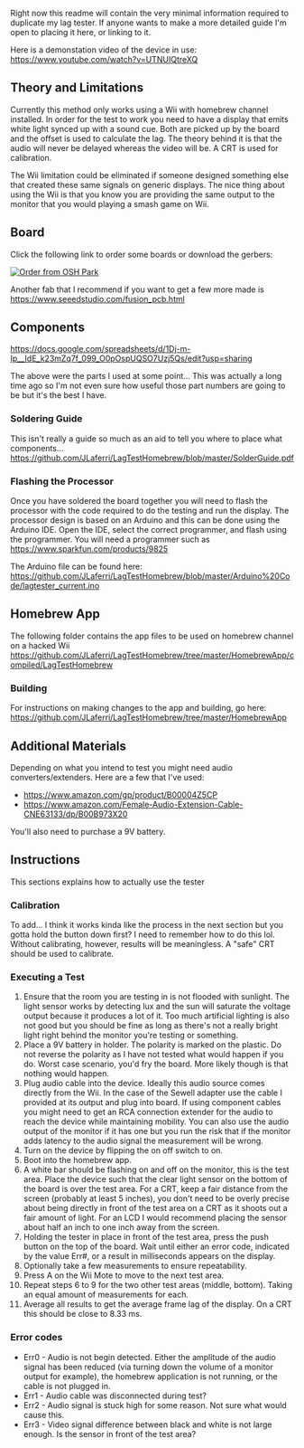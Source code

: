 Right now this readme will contain the very minimal information required to duplicate my lag tester. If anyone wants to make a more detailed guide I'm open to placing it here, or linking to it.

Here is a demonstation video of the device in use: https://www.youtube.com/watch?v=UTNUIQtreXQ

## Theory and Limitations
Currently this method only works using a Wii with homebrew channel installed. In order for the test to work you need to have a display that emits white light synced up with a sound cue. Both are picked up by the board and the offset is used to calculate the lag. The theory behind it is that the audio will never be delayed whereas the video will be. A CRT is used for calibration.

The Wii limitation could be eliminated if someone designed something else that created these same signals on generic displays. The nice thing about using the Wii is that you know you are providing the same output to the monitor that you would playing a smash game on Wii.

## Board
Click the following link to order some boards or download the gerbers:

<a href="https://oshpark.com/shared_projects/O6JRaha8"><img src="https://oshpark.com/assets/badge-5b7ec47045b78aef6eb9d83b3bac6b1920de805e9a0c227658eac6e19a045b9c.png" alt="Order from OSH Park"></img></a>

Another fab that I recommend if you want to get a few more made is https://www.seeedstudio.com/fusion_pcb.html

## Components
https://docs.google.com/spreadsheets/d/1Dj-m-Ip__IdE_k23mZq7f_099_O0pOspUQSO7Uzj5Qs/edit?usp=sharing

The above were the parts I used at some point... This was actually a long time ago so I'm not even sure how useful those part numbers are going to be but it's the best I have.

### Soldering Guide
This isn't really a guide so much as an aid to tell you where to place what components...
https://github.com/JLaferri/LagTestHomebrew/blob/master/SolderGuide.pdf

### Flashing the Processor
Once you have soldered the board together you will need to flash the processor with the code required to do the testing and run the display. The processor design is based on an Arduino and this can be done using the Arduino IDE. Open the IDE, select the correct programmer, and flash using the programmer. You will need a programmer such as https://www.sparkfun.com/products/9825

The Arduino file can be found here:
https://github.com/JLaferri/LagTestHomebrew/blob/master/Arduino%20Code/lagtester_current.ino

## Homebrew App
The following folder contains the app files to be used on homebrew channel on a hacked Wii
https://github.com/JLaferri/LagTestHomebrew/tree/master/HomebrewApp/compiled/LagTestHomebrew

### Building
For instructions on making changes to the app and building, go here: https://github.com/JLaferri/LagTestHomebrew/tree/master/HomebrewApp

## Additional Materials
Depending on what you intend to test you might need audio converters/extenders. Here are a few that I've used:
* https://www.amazon.com/gp/product/B00004Z5CP
* https://www.amazon.com/Female-Audio-Extension-Cable-CNE63133/dp/B00B973X20

You'll also need to purchase a 9V battery.

## Instructions
This sections explains how to actually use the tester

### Calibration
To add... I think it works kinda like the process in the next section but you gotta hold the button down first? I need to remember how to do this lol. Without calibrating, however, results will be meaningless. A "safe" CRT should be used to calibrate.

### Executing a Test
1. Ensure that the room you are testing in is not flooded with sunlight. The light sensor works by detecting lux and the sun will saturate the voltage output because it produces a lot of it. Too much artificial lighting is also not good but you should be fine as long as there's not a really bright light right behind the monitor you're testing or something.
2. Place a 9V battery in holder. The polarity is marked on the plastic. Do not reverse the polarity as I have not tested what would happen if you do. Worst case scenario, you'd fry the board. More likely though is that nothing would happen.
3. Plug audio cable into the device. Ideally this audio source comes directly from the Wii. In the case of the Sewell adapter use the cable I provided at its output and plug into board. If using component cables you might need to get an RCA connection extender for the audio to reach the device while maintaining mobility. You can also use the audio output of the monitor if it has one but you run the risk that if the monitor adds latency to the audio signal the measurement will be wrong.
4. Turn on the device by flipping the on off switch to on.
5. Boot into the homebrew app.
6. A white bar should be flashing on and off on the monitor, this is the test area. Place the device such that the clear light sensor on the bottom of the board is over the test area. For a CRT, keep a fair distance from the screen (probably at least 5 inches), you don't need to be overly precise about being directly in front of the test area on a CRT as it shoots out a fair amount of light. For an LCD I would recommend placing the sensor about half an inch to one inch away from the screen.
7. Holding the tester in place in front of the test area, press the push button on the top of the board. Wait until either an error code, indicated by the value Err#, or a result in milliseconds appears on the display.
8. Optionally take a few measurements to ensure repeatability.
9. Press A on the Wii Mote to move to the next test area.
10. Repeat steps 6 to 9 for the two other test areas (middle, bottom). Taking an equal amount of measurements for each.
11. Average all results to get the average frame lag of the display. On a CRT this should be close to 8.33 ms.

### Error codes
* Err0 - Audio is not begin detected. Either the amplitude of the audio signal has been reduced (via turning down the volume of a monitor output for example), the homebrew application is not running, or the cable is not plugged in.
* Err1 - Audio cable was disconnected during test?
* Err2 - Audio signal is stuck high for some reason. Not sure what would cause this.
* Err3 - Video signal difference between black and white is not large enough. Is the sensor in front of the test area?
